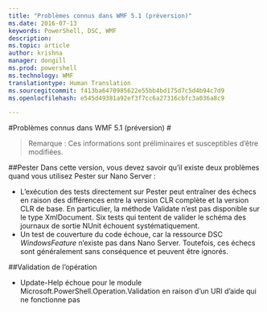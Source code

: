 ```yaml
---
title: "Problèmes connus dans WMF 5.1 (préversion)"
ms.date: 2016-07-13
keywords: PowerShell, DSC, WMF
description: 
ms.topic: article
author: krishna
manager: dongill
ms.prod: powershell
ms.technology: WMF
translationtype: Human Translation
ms.sourcegitcommit: f413ba6470985622e55bb4bd175d7c5d4b94c7d9
ms.openlocfilehash: e545d49381a92ef3f7cc6a27316cbfc3a036a8c9

---
```


#Problèmes connus dans WMF 5.1 (préversion) #

> Remarque : Ces informations sont préliminaires et susceptibles d’être modifiées.

##Pester
Dans cette version, vous devez savoir qu’il existe deux problèmes quand vous utilisez Pester sur Nano Server :

* L’exécution des tests directement sur Pester peut entraîner des échecs en raison des différences entre la version CLR complète et la version CLR de base. En particulier, la méthode Validate n’est pas disponible sur le type XmlDocument. Six tests qui tentent de valider le schéma des journaux de sortie NUnit échouent systématiquement. 
* Un test de couverture du code échoue, car la ressource DSC *WindowsFeature* n’existe pas dans Nano Server. Toutefois, ces échecs sont généralement sans conséquence et peuvent être ignorés.

##Validation de l’opération 

* Update-Help échoue pour le module Microsoft.PowerShell.Operation.Validation en raison d’un URI d’aide qui ne fonctionne pas



<!--HONumber=Sep16_HO3-->


